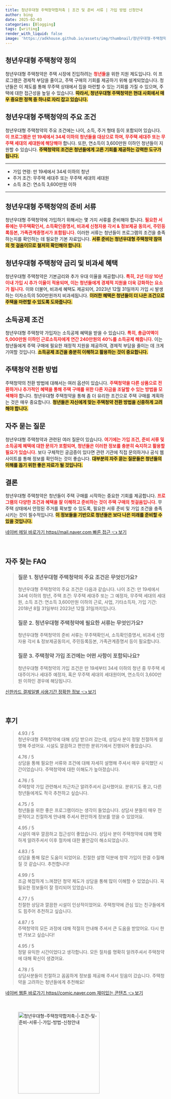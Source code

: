 ```yaml
---
title: 청년우대형 주택청약합저축 | 조건 및 준비 서류 | 가입 방법 신청안내
author: bing
date: 2025-02-03
categories: [Blogging]
tags: [writing]
render_with_liquid: false
image: 'https://adkhouse.github.io/assets/img/thumbnail/청년우대형-주택청약합저축-|-조건-및-준비-서류-|-가입-방법-신청안내.webp'
---
```



<h2 id='청년우대형_주택청약_정의'>청년우대형 주택청약 정의</h2>

<p>청년우대형 주택청약은 주택 시장에 진입하려는 <b><span style="color: #ee2323;">청년들</span></b>을 위한 지원 제도입니다. 이 프로그램은 경제적 부담을 줄이고, 주택 구매의 기회를 제공하기 위해 설계되었습니다. 청년들은 이 제도를 통해 무주택 상태에서 집을 마련할 수 있는 기회를 가질 수 있으며, 주택에 대한 접근성을 높일 수 있습니다. <b><span style="background-color: #ffe066;">따라서, 청년우대형 주택청약은 현대 사회에서 매우 중요한 정책 중 하나로 자리 잡고 있습니다.</span></b></p>

<h2 id='청년우대형_주택청약의_주요_조건'>청년우대형 주택청약의 주요 조건</h2>

<p>청년우대형 주택청약의 주요 조건에는 나이, 소득, 주거 형태 등이 포함되어 있습니다. <b><span style="color: #ee2323;">이 프로그램은 만 19세에서 34세 이하의 청년들을 대상으로 하며, 무주택 세대주 또는 무주택 세대의 세대원에 해당해야</span></b> 합니다. 또한, 연소득이 3,600만원 이하인 청년들이 지원할 수 있습니다. <b><span style="background-color: #ffe066;">주택청약의 조건은 청년들에게 고른 기회를 제공하는 강력한 도구가 됩니다.</span></b></p>

<hr />

<ul>
    <li>가입 연령: 만 19세에서 34세 이하의 청년</li>
    <li>주거 조건: 무주택 세대주 또는 무주택 세대의 세대원</li>
    <li>소득 조건: 연소득 3,600만원 이하</li>
</ul>

<hr />

<h2 id='청년우대형_주택청약의_준비_서류'>청년우대형 주택청약의 준비 서류</h2>

<p>청년우대형 주택청약에 가입하기 위해서는 몇 가지 서류를 준비해야 합니다. <b><span style="color: #ee2323;">필요한 서류에는 무주택확인서, 소득확인증명서, 비과세 신청자용 각서 & 정보제공 동의서, 주민등록등본, 가족관계증명서가 포함됩니다.</span></b> 이러한 서류는 청년들이 프로그램의 조건을 충족하는지를 확인하는 데 필요한 기본 자료입니다. <b><span style="background-color: #ffe066;">서류 준비는 청년우대형 주택청약 참여의 첫 걸음이므로 철저히 확인해야 합니다.</span></b></p>

<h2 id='청년우대형_주택청약_금리_및_비과세_혜택'>청년우대형 주택청약 금리 및 비과세 혜택</h2>

<p>청년우대형 주택청약은 기본금리와 추가 우대 이율을 제공합니다. <b><span style="color: #ee2323;">특히, 2년 이상 10년 이내 가입 시 추가 이율이 적용되며, 이는 청년들에게 경제적 지원을 더욱 강화하는 요소가 됩니다.</span></b> 이와 더불어, 비과세 혜택도 제공되어, 2023년 12월 31일까지 가입 시 발생하는 이자소득의 500만원까지 비과세됩니다. <b><span style="background-color: #ffe066;">이러한 혜택은 청년들이 더 나은 조건으로 주택을 마련할 수 있도록 도와줍니다.</span></b></p>

<h2 id='소득공제_조건'>소득공제 조건</h2>

<p>청년우대형 주택청약 가입자는 소득공제 혜택을 받을 수 있습니다. <b><span style="color: #ee2323;">특히, 총급여액이 5,000만원 이하인 근로소득자에게 연간 240만원의 40%를 소득공제 해줍니다.</span></b> 이는 청년들에게 주택 구매에 필요한 재정적 지원을 제공하여, 경제적 부담을 줄이는 데 크게 기여할 것입니다. <b><span style="background-color: #ffe066;">소득공제 조건을 충분히 이해하고 활용하는 것이 중요합니다.</span></b></p>

<h2 id='주택청약_전환_방법'>주택청약 전환 방법</h2>

<p>주택청약의 전환 방법에 대해서는 여러 옵션이 있습니다. <b><span style="color: #ee2323;">주택청약을 다른 상품으로 전환하거나 추가적인 혜택을 통해 주택 구매를 위한 다른 자금을 조달할 수 있는 방법을 모색해야</span></b> 합니다. 청년우대형 주택청약을 통해 좀 더 유리한 조건으로 주택 구매를 계획하는 것은 매우 중요합니다. <b><span style="background-color: #ffe066;">청년들은 자신에게 맞는 주택청약 전환 방법을 신중하게 고려해야 합니다.</span></b></p>

<h2 id='자주_묻는_질문'>자주 묻는 질문</h2>

<p>청년우대형 주택청약과 관련된 여러 질문이 있습니다. <b><span style="color: #ee2323;">여기에는 가입 조건, 준비 서류 및 소득공제 혜택에 대한 문의가 포함되며, 청년들은 이러한 정보를 충분히 숙지하고 활용할 필요가 있습니다.</span></b> 보다 구체적인 궁금증이 있다면 관련 기관에 직접 문의하거나 공식 웹사이트를 통해 정보를 확인하는 것이 좋습니다. <b><span style="background-color: #ffe066;">대부분의 자주 묻는 질문들은 청년들의 이해를 돕기 위한 좋은 자료가 될 것입니다.</span></b></p>

<h2 id='결론'>결론</h2>

<p>청년우대형 주택청약은 청년들이 주택 구매를 시작하는 중요한 기회를 제공합니다. <b><span style="color: #ee2323;">프로그램의 다양한 조건과 혜택을 잘 이해하고 준비하는 것이 주택 구매의 첫걸음입니다.</span></b> 무주택 상태에서 안정된 주거를 확보할 수 있도록, 필요한 서류 준비 및 가입 조건을 충족시키는 것이 필수적입니다. <b><span style="background-color: #ffe066;">이 정보들을 기반으로 청년들은 보다 나은 미래를 준비할 수 있을 것입니다.</span></b></p>


<p><a class="click-button" title="네이버 메일 바로가기 https//mail.naver.com 빠른 접근" href="https://adkhouse.github.io/posts/%EB%84%A4%EC%9D%B4%EB%B2%84-%EB%A9%94%EC%9D%BC-%EB%B0%94%EB%A1%9C%EA%B0%80%EA%B8%B0-httpsmail.naver.com-%EB%B9%A0%EB%A5%B8-%EC%A0%91%EA%B7%BC/" rel="dofollow">네이버 메일 바로가기 https//mail.naver.com 빠른 접근 👈 보기</a></p><br>
<h2 id='자주_찾는_FAQ'>자주 찾는 FAQ</h2>
<div itemscope="" itemtype="https://schema.org/FAQPage"> 
<blockquote> 
<div itemscope="" itemprop="mainEntity" itemtype="https://schema.org/Question"> 
<h3 itemprop="name">질문 1. 청년우대형 주택청약의 주요 조건은 무엇인가요?</h3> 
<div itemscope="" itemprop="acceptedAnswer" itemtype="https://schema.org/Answer"> 
<span itemprop="text"> 
<p>청년우대형 주택청약의 주요 조건은 다음과 같습니다. 나이 조건: 만 19세에서 34세 이하의 청년, 주택 조건: 무주택 세대주 또는 그 예정자, 무주택 세대의 세대원, 소득 조건: 연소득 3,600만원 이하의 근로, 사업, 기타소득자, 가입 기간: 2018년 8월 31일부터 2023년 12월 31일까지입니다.</p> 
</span> 
</div> 
</div> 

<div itemscope="" itemprop="mainEntity" itemtype="https://schema.org/Question"> 
<h3 itemprop="name">질문 2. 청년우대형 주택청약에 필요한 서류는 무엇인가요?</h3> 
<div itemscope="" itemprop="acceptedAnswer" itemtype="https://schema.org/Answer"> 
<span itemprop="text"> 
<p>청년우대형 주택청약의 준비 서류는 무주택확인서, 소득확인증명서, 비과세 신청자용 각서 & 정보제공동의서, 주민등록등본, 가족관계증명서 등이 필요합니다.</p> 
</span> 
</div> 
</div> 

<div itemscope="" itemprop="mainEntity" itemtype="https://schema.org/Question"> 
<h3 itemprop="name">질문 3. 주택청약 가입 조건에는 어떤 사항이 포함되나요?</h3> 
<div itemscope="" itemprop="acceptedAnswer" itemtype="https://schema.org/Answer"> 
<span itemprop="text"> 
<p>청년우대형 주택청약의 가입 조건은 만 19세부터 34세 이하의 청년 중 무주택 세대주이거나 세대주 예정자, 혹은 무주택 세대의 세대원이며, 연소득이 3,600만원 이하인 경우에 해당됩니다.</p> 
</span> 
</div> 
</div> 
</blockquote> 
</div>
<p><a class="click-button" title="신한카드 결제일별 사용기간 정확한 정보" href="https://adkhouse.github.io/posts/%EC%8B%A0%ED%95%9C%EC%B9%B4%EB%93%9C-%EA%B2%B0%EC%A0%9C%EC%9D%BC%EB%B3%84-%EC%82%AC%EC%9A%A9%EA%B8%B0%EA%B0%84-%EC%A0%95%ED%99%95%ED%95%9C-%EC%A0%95%EB%B3%B4/" rel="dofollow">신한카드 결제일별 사용기간 정확한 정보 👈 보기</a></p><br>
<h2 id='후기'>후기</h2>
<div itemscope itemtype="https://schema.org/Product">
  <blockquote>
  <div itemprop="review" itemscope itemtype="https://schema.org/Review">
      <div itemprop="reviewRating" itemscope itemtype="https://schema.org/Rating"> <span itemprop="ratingValue">4.93</span> / <span itemprop="bestRating">5</span> </div>
      <span itemprop="reviewBody">청년우대형 주택청약에 대해 상담 받으러 갔는데, 상담사 분이 정말 친절하게 설명해 주셨어요. 시설도 깔끔하고 편안한 분위기에서 진행되어 좋았습니다.</span>
  </div>
  <br>
  <div itemprop="review" itemscope itemtype="https://schema.org/Review">
      <div itemprop="reviewRating" itemscope itemtype="https://schema.org/Rating"> <span itemprop="ratingValue">4.76</span> / <span itemprop="bestRating">5</span> </div>
      <span itemprop="reviewBody">상담을 통해 필요한 서류와 조건에 대해 자세히 설명해 주셔서 매우 유익했던 시간이었습니다. 주택청약에 대한 이해도가 높아졌습니다.</span>
  </div>
  <br>
  <div itemprop="review" itemscope itemtype="https://schema.org/Review">
      <div itemprop="reviewRating" itemscope itemtype="https://schema.org/Rating"> <span itemprop="ratingValue">4.76</span> / <span itemprop="bestRating">5</span> </div>
      <span itemprop="reviewBody">주택청약 가입 관련해서 차근차근 알려주셔서 감사했어요. 분위기도 좋고, 다른 청년들에게도 적극 추천하고 싶습니다.</span>
  </div>
  <br>
  <div itemprop="review" itemscope itemtype="https://schema.org/Review">
      <div itemprop="reviewRating" itemscope itemtype="https://schema.org/Rating"> <span itemprop="ratingValue">4.75</span> / <span itemprop="bestRating">5</span> </div>
      <span itemprop="reviewBody">청년들을 위한 좋은 프로그램이라는 생각이 들었습니다. 상담사 분들이 매우 전문적이고 친절하게 안내해 주셔서 편안하게 정보를 얻을 수 있었어요.</span>
  </div>
  <br>
  <div itemprop="review" itemscope itemtype="https://schema.org/Review">
      <div itemprop="reviewRating" itemscope itemtype="https://schema.org/Rating"> <span itemprop="ratingValue">4.95</span> / <span itemprop="bestRating">5</span> </div>
      <span itemprop="reviewBody">시설이 매우 깔끔하고 접근성이 좋았습니다. 상담사 분이 주택청약에 대해 명확하게 알려주셔서 이후 절차에 대한 불안감이 해소되었습니다.</span>
  </div>
  <br>
  <div itemprop="review" itemscope itemtype="https://schema.org/Review">
      <div itemprop="reviewRating" itemscope itemtype="https://schema.org/Rating"> <span itemprop="ratingValue">4.83</span> / <span itemprop="bestRating">5</span> </div>
      <span itemprop="reviewBody">상담을 통해 많은 도움이 되었어요. 친절한 설명 덕분에 청약 가입이 한결 수월해질 것 같습니다. 추천합니다!</span>
  </div>
  <br>
  <div itemprop="review" itemscope itemtype="https://schema.org/Review">
      <div itemprop="reviewRating" itemscope itemtype="https://schema.org/Rating"> <span itemprop="ratingValue">4.99</span> / <span itemprop="bestRating">5</span> </div>
      <span itemprop="reviewBody">조금 복잡하게 느껴졌던 청약 제도가 상담을 통해 많이 이해할 수 있었습니다. 꼭 필요한 정보들이 잘 정리되어 있었습니다.</span>
  </div>
  <br>
  <div itemprop="review" itemscope itemtype="https://schema.org/Review">
      <div itemprop="reviewRating" itemscope itemtype="https://schema.org/Rating"> <span itemprop="ratingValue">4.77</span> / <span itemprop="bestRating">5</span> </div>
      <span itemprop="reviewBody">친절한 상담과 깔끔한 시설이 인상적이었어요. 주택청약에 관심 있는 친구들에게도 힘주어 추천하고 싶습니다.</span>
  </div>
  <br>
  <div itemprop="review" itemscope itemtype="https://schema.org/Review">
      <div itemprop="reviewRating" itemscope itemtype="https://schema.org/Rating"> <span itemprop="ratingValue">4.87</span> / <span itemprop="bestRating">5</span> </div>
      <span itemprop="reviewBody">주택청약의 모든 과정에 대해 적절히 안내해 주셔서 큰 도움을 받았어요. 다시 한번 가보고 싶습니다!</span>
  </div>
  <br>
  <div itemprop="review" itemscope itemtype="https://schema.org/Review">
      <div itemprop="reviewRating" itemscope itemtype="https://schema.org/Rating"> <span itemprop="ratingValue">4.95</span> / <span itemprop="bestRating">5</span> </div>
      <span itemprop="reviewBody">정말 유익한 시간이었다고 생각합니다. 모든 절차를 명확히 알려주셔서 주택청약에 대해 확신이 생겼어요.</span>
  </div>
  <br>
  <div itemprop="review" itemscope itemtype="https://schema.org/Review">
      <div itemprop="reviewRating" itemscope itemtype="https://schema.org/Rating"> <span itemprop="ratingValue">4.78</span> / <span itemprop="bestRating">5</span> </div>
      <span itemprop="reviewBody">상담사분들이 친절하고 꼼꼼하게 정보를 제공해 주셔서 믿음이 갔습니다. 주택청약을 고려하는 청년들에게 추천해요!</span>
  </div>
  </blockquote>
</div>
<p><a class="click-button" title="네이버 웹툰 바로가기 https//comic.naver.com 재미있는 콘텐츠" href="https://adkhouse.github.io/posts/%EB%84%A4%EC%9D%B4%EB%B2%84-%EC%9B%B9%ED%88%B0-%EB%B0%94%EB%A1%9C%EA%B0%80%EA%B8%B0-httpscomic.naver.com-%EC%9E%AC%EB%AF%B8%EC%9E%88%EB%8A%94-%EC%BD%98%ED%85%90%EC%B8%A0/" rel="dofollow">네이버 웹툰 바로가기 https//comic.naver.com 재미있는 콘텐츠 👈 보기</a></p><br>
<figure class="image"><img src="https://adkhouse.github.io/assets/img/thumbnail/청년우대형-주택청약합저축-|-조건-및-준비-서류-|-가입-방법-신청안내.webp" alt="청년우대형-주택청약합저축-|-조건-및-준비-서류-|-가입-방법-신청안내" width="256" height="256"></figure>